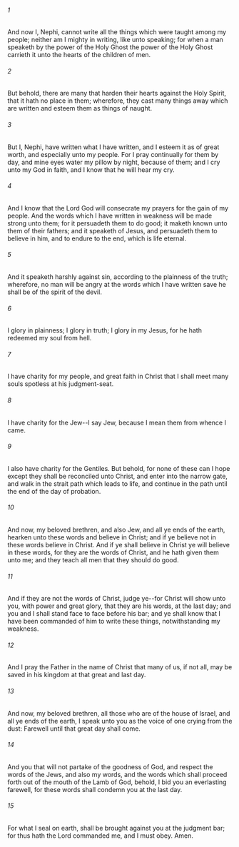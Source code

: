###### 1
And now I, Nephi, cannot write all the things which were taught among my people; neither am I mighty in writing, like unto speaking; for when a man speaketh by the power of the Holy Ghost the power of the Holy Ghost carrieth it unto the hearts of the children of men.

###### 2
But behold, there are many that harden their hearts against the Holy Spirit, that it hath no place in them; wherefore, they cast many things away which are written and esteem them as things of naught.

###### 3
But I, Nephi, have written what I have written, and I esteem it as of great worth, and especially unto my people. For I pray continually for them by day, and mine eyes water my pillow by night, because of them; and I cry unto my God in faith, and I know that he will hear my cry.

###### 4
And I know that the Lord God will consecrate my prayers for the gain of my people. And the words which I have written in weakness will be made strong unto them; for it persuadeth them to do good; it maketh known unto them of their fathers; and it speaketh of Jesus, and persuadeth them to believe in him, and to endure to the end, which is life eternal.

###### 5
And it speaketh harshly against sin, according to the plainness of the truth; wherefore, no man will be angry at the words which I have written save he shall be of the spirit of the devil.

###### 6
I glory in plainness; I glory in truth; I glory in my Jesus, for he hath redeemed my soul from hell.

###### 7
I have charity for my people, and great faith in Christ that I shall meet many souls spotless at his judgment-seat.

###### 8
I have charity for the Jew--I say Jew, because I mean them from whence I came.

###### 9
I also have charity for the Gentiles. But behold, for none of these can I hope except they shall be reconciled unto Christ, and enter into the narrow gate, and walk in the strait path which leads to life, and continue in the path until the end of the day of probation.

###### 10
And now, my beloved brethren, and also Jew, and all ye ends of the earth, hearken unto these words and believe in Christ; and if ye believe not in these words believe in Christ. And if ye shall believe in Christ ye will believe in these words, for they are the words of Christ, and he hath given them unto me; and they teach all men that they should do good.

###### 11
And if they are not the words of Christ, judge ye--for Christ will show unto you, with power and great glory, that they are his words, at the last day; and you and I shall stand face to face before his bar; and ye shall know that I have been commanded of him to write these things, notwithstanding my weakness.

###### 12
And I pray the Father in the name of Christ that many of us, if not all, may be saved in his kingdom at that great and last day.

###### 13
And now, my beloved brethren, all those who are of the house of Israel, and all ye ends of the earth, I speak unto you as the voice of one crying from the dust: Farewell until that great day shall come.

###### 14
And you that will not partake of the goodness of God, and respect the words of the Jews, and also my words, and the words which shall proceed forth out of the mouth of the Lamb of God, behold, I bid you an everlasting farewell, for these words shall condemn you at the last day.

###### 15
For what I seal on earth, shall be brought against you at the judgment bar; for thus hath the Lord commanded me, and I must obey. Amen.

